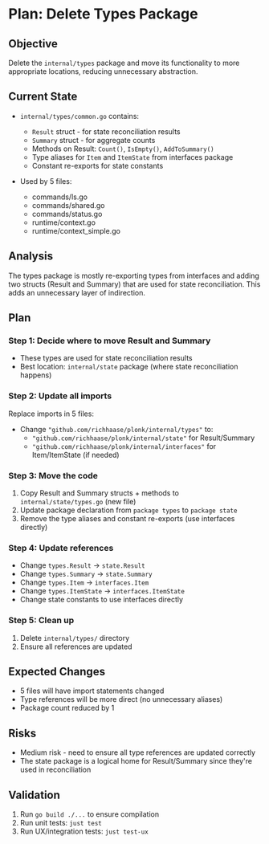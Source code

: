 # Plan: Delete Types Package

## Objective
Delete the `internal/types` package and move its functionality to more appropriate locations, reducing unnecessary abstraction.

## Current State
- `internal/types/common.go` contains:
  - `Result` struct - for state reconciliation results
  - `Summary` struct - for aggregate counts
  - Methods on Result: `Count()`, `IsEmpty()`, `AddToSummary()`
  - Type aliases for `Item` and `ItemState` from interfaces package
  - Constant re-exports for state constants

- Used by 5 files:
  - commands/ls.go
  - commands/shared.go
  - commands/status.go
  - runtime/context.go
  - runtime/context_simple.go

## Analysis
The types package is mostly re-exporting types from interfaces and adding two structs (Result and Summary) that are used for state reconciliation. This adds an unnecessary layer of indirection.

## Plan

### Step 1: Decide where to move Result and Summary
- These types are used for state reconciliation results
- Best location: `internal/state` package (where state reconciliation happens)

### Step 2: Update all imports
Replace imports in 5 files:
- Change `"github.com/richhaase/plonk/internal/types"` to:
  - `"github.com/richhaase/plonk/internal/state"` for Result/Summary
  - `"github.com/richhaase/plonk/internal/interfaces"` for Item/ItemState (if needed)

### Step 3: Move the code
1. Copy Result and Summary structs + methods to `internal/state/types.go` (new file)
2. Update package declaration from `package types` to `package state`
3. Remove the type aliases and constant re-exports (use interfaces directly)

### Step 4: Update references
- Change `types.Result` → `state.Result`
- Change `types.Summary` → `state.Summary`
- Change `types.Item` → `interfaces.Item`
- Change `types.ItemState` → `interfaces.ItemState`
- Change state constants to use interfaces directly

### Step 5: Clean up
1. Delete `internal/types/` directory
2. Ensure all references are updated

## Expected Changes
- 5 files will have import statements changed
- Type references will be more direct (no unnecessary aliases)
- Package count reduced by 1

## Risks
- Medium risk - need to ensure all type references are updated correctly
- The state package is a logical home for Result/Summary since they're used in reconciliation

## Validation
1. Run `go build ./...` to ensure compilation
2. Run unit tests: `just test`
3. Run UX/integration tests: `just test-ux`
